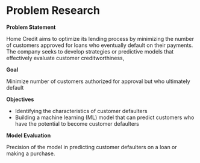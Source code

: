 # **Problem Research**

**Problem Statement**

Home Credit aims to optimize its lending process by minimizing the number of customers approved for loans who eventually default on their payments. The company seeks to develop strategies or predictive models that effectively evaluate customer creditworthiness, 

**Goal**

Minimize number of customers authorized for approval but who ultimately default

**Objectives**
- Identifying the characteristics of customer defaulters
- Building a machine learning (ML) model that can predict customers who have the potential to become customer defaulters

**Model Evaluation**

Precision of the model in predicting customer defaulters on a loan or making a purchase.
